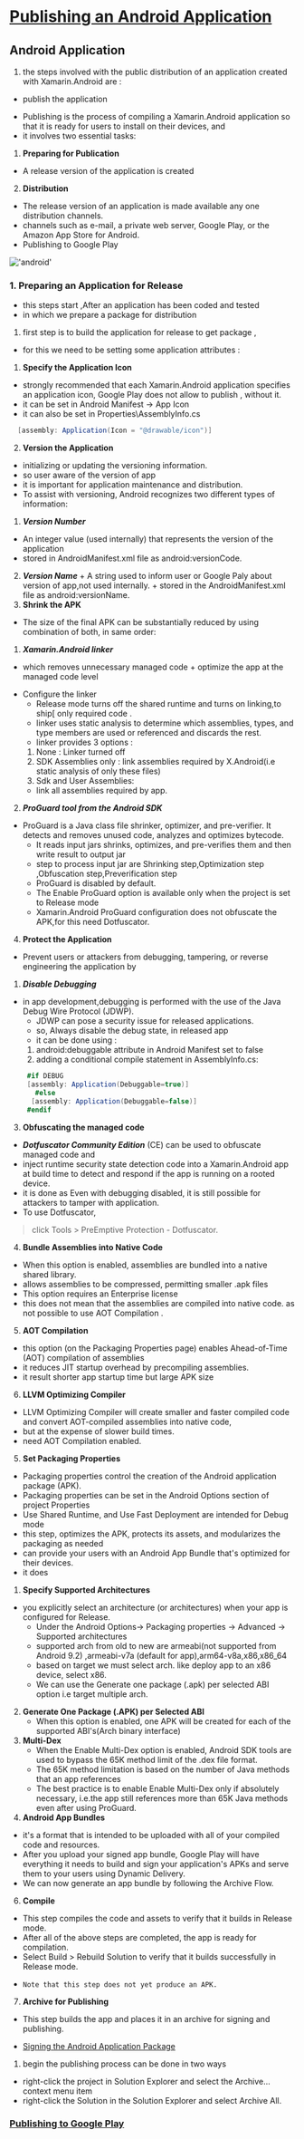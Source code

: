 # <a href="https://docs.microsoft.com/en-us/xamarin/android/deploy-test/publishing/" >Publishing an Android Application </a>

## Android Application
1.  the steps involved with the public distribution of an application created with Xamarin.Android are : 
*  publish the application
 + Publishing is the process of compiling a Xamarin.Android application so that it is ready for users to install on their devices, and 
 + it involves two essential tasks:
  1. **Preparing for Publication** 
   +  A release version of the application is created
  2. **Distribution** 
   +  The release version of an application is made available any one distribution channels.
   +  channels such as e-mail, a private web server, Google Play, or the Amazon App Store for Android.
   +  Publishing to Google Play

!['android'](build-and-deploy-steps.png)

### 1. **Preparing an Application for Release** <a href="https://docs.microsoft.com/en-us/xamarin/android/deploy-test/release-prep/?tabs=windows"> </a>
 + this steps start ,After an application has been coded and tested
 + in which we prepare a package for distribution
 1.  first step is to  build the application for release to get package ,
  + for this we need to be setting some application attributes :
  1. **Specify the Application Icon**
   + strongly recommended that each Xamarin.Android application specifies an application icon,   Google Play does not allow to publish , without  it.
   + it can be set in Android Manifest -> App Icon
   + it can also be set in Properties\AssemblyInfo.cs
   ```c#
     [assembly: Application(Icon = "@drawable/icon")]
   ```

  2. **Version the Application**
   + initializing or updating the versioning information.
   + so user aware of the version of app
   + it is important for application maintenance and distribution.
   + To assist with versioning, Android recognizes two different types of information:
   1. ***Version Number***
   + An integer value (used internally) that represents the version of the application
   + stored in AndroidManifest.xml file as android:versionCode.
   2. ***Version Name*** 
    + A string used to inform user or Google Paly about version of app,not used internally.
    +  stored in the AndroidManifest.xml file as android:versionName.
  3. **Shrink the APK** 
   + The size of the final APK can be substantially reduced by using combination of both, in same order: 
   1. ***Xamarin.Android linker***
   + which removes unnecessary managed code
    +  optimize the app at the managed code level
  * Configure the linker 
    +   Release mode turns off the shared runtime and turns on linking,to ship[ only required code .
     +    linker uses static analysis to determine which assemblies, types, and type members are used or referenced and discards the rest.
     +    linker provides 3 options : 
      1. None : Linker turned off 
      2. SDK Assemblies only : link assemblies required by X.Android(i.e static analysis of only these files)
      3. Sdk and User Assemblies: 
      + link all assemblies  required by app. 
   2.  ***ProGuard tool from the Android SDK*** 
 + ProGuard  is a Java class file shrinker, optimizer, and pre-verifier. It detects and removes unused code, analyzes and optimizes bytecode.
    + It reads input jars shrinks, optimizes, and pre-verifies them and then write result to output jar
    + step to process input jar are Shrinking step,Optimization step ,Obfuscation step,Preverification step
    + ProGuard is disabled by default.
    +  The Enable ProGuard option is available only when the project is set to Release mode
   + Xamarin.Android ProGuard configuration does not obfuscate the APK,for this need Dotfuscator.
  4.  **Protect the Application**
   +  Prevent users or attackers from debugging, tampering, or reverse engineering the application by
   1.   ***Disable Debugging***
 + in app development,debugging is performed with the use of the Java Debug Wire Protocol (JDWP).
    +  JDWP can pose a security issue for released applications.
    +  so, Always disable the debug state, in released app
    +  it can be done using :
    1.  android:debuggable attribute in Android Manifest set to false
    2. adding a conditional compile statement in AssemblyInfo.cs:
    ```c#
     #if DEBUG
     [assembly: Application(Debuggable=true)]
       #else
      [assembly: Application(Debuggable=false)]
     #endif
    ```            
  3.    **Obfuscating the managed code**
   +  ***Dotfuscator Community Edition*** (CE) can be used to obfuscate managed code and 
   +  inject runtime security state detection code into a Xamarin.Android app at build time to detect and respond if the app is running on a rooted device.
   +  it is done as Even with debugging disabled, it is still possible for attackers  to tamper with application.
   +  To use Dotfuscator,
   >  click Tools > PreEmptive Protection - Dotfuscator. 
  4. **Bundle Assemblies into Native Code**
   +  When this option is enabled, assemblies are bundled into a native shared library.
   +  allows assemblies to be compressed, permitting smaller .apk files
   +  This option requires an Enterprise license 
   +  this does not mean that the assemblies are compiled into native code. as not possible to use AOT Compilation .
  5.  **AOT Compilation**
   + this option (on the Packaging Properties page) enables Ahead-of-Time (AOT) compilation of assemblies
   + it reduces JIT startup overhead by precompiling assemblies.
   + it result shorter app startup time but large APK size
  6.  **LLVM Optimizing Compiler**
   + LLVM Optimizing Compiler will create smaller and faster compiled code and convert AOT-compiled assemblies into native code, 
   + but at the expense of slower build times. 
  + need AOT Compilation enabled.


  5.  **Set Packaging Properties**
   + Packaging properties control the creation of the Android application package (APK).
   + Packaging properties can be set in the Android Options section of project Properties
   +  Use Shared Runtime, and Use Fast Deployment are intended for Debug mode
   + this step, optimizes the APK, protects its assets, and modularizes the packaging as needed
   + can provide your users with an Android App Bundle that's optimized for their devices.
   + it does
   1. **Specify Supported Architectures**
   + you explicitly select an architecture (or architectures) when your app is configured for Release. 
     + Under the Android Options-> Packaging properties -> Advanced ->  Supported architectures
     + supported arch from old to new are armeabi(not supported from Android 9.2) ,armeabi-v7a (default for app),arm64-v8a,x86,x86_64 
     + based on target we must select arch. like deploy app to an x86 device, select x86.
     + We can use the Generate one package (.apk) per selected ABI option i.e target multiple arch.
 2. **Generate One Package (.APK) per Selected ABI**
     + When this option is enabled, one APK will be created for each of the supported ABI's(Arch binary interface)
 3.  **Multi-Dex**
     + When the Enable Multi-Dex option is enabled, Android SDK tools are used to bypass the 65K method limit of the .dex file format. 
     + The 65K method limitation is based on the number of Java methods that an app references
     +  The best practice is to enable Enable Multi-Dex only if absolutely necessary, i.e.the app still references more than 65K Java methods even after using ProGuard.
  4.  **Android App Bundles**
   +  it's a format that is intended to be uploaded with all of your compiled code and resources.
   +   After you upload your signed app bundle, Google Play will have everything it needs to build and sign your application's APKs and serve them to your users using Dynamic Delivery.
   +   We can now generate an app bundle by following the Archive Flow.
    
 

  6. **Compile** 
   +  This step compiles the code and assets to verify that it builds in Release mode.
   +   After all of the above steps are completed, the app is ready for compilation.
   +    Select Build > Rebuild Solution to verify that it builds successfully in Release mode.
   +     Note that this step does not yet produce an APK.


  7. **Archive for Publishing** 
  +  This step builds the app and places it in an archive for signing and publishing.
  * <a href="https://docs.microsoft.com/en-us/xamarin/android/deploy-test/signing/?tabs=windows"> Signing the Android Application Package</a>
  1.  begin the publishing process can be done in two ways
   +  right-click the project in Solution Explorer and select the Archive... context menu item
   +  right-click the Solution in the Solution Explorer and select Archive All.

  ### <a href="https://docs.microsoft.com/en-us/xamarin/android/deploy-test/publishing/publishing-to-google-play/?tabs=windows"> Publishing to Google Play</a>


